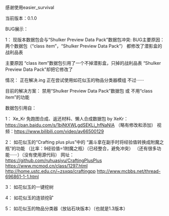 感谢使用easier_survival

当前版本：0.1.0

BUG展示：

1：
现版本数据包会与“Shulker Preview Data Pack”数据包冲突:
BUG主要原因：
两个数据包（“class item”，“Shulker Preview Data Pack”）
都修改了潜影盒的战利品表

主要原因
“class item”数据包引用了一个不掉潜影盒，只掉的战利品表
“Shulker Preview Data Pack”却把它修改了

情况：
正在解决.ing
正在尝试使用如花似玉的物品分类器模组
不过······


目前的解决方案：
禁用“Shulker Preview Data Pack”数据包
或
不用“class item”的功能


数据包引用自：

1：
Xe_Kr
免跑图合成、返还材料、懒人合成数据包
by XeKr：https://pan.baidu.com/s/1bjNtXWLgdSEKLi_hfNaNIA
（略有修改和添加）
视频：https://www.bilibili.com/video/av66500129

2：
如花似玉的“Crafting plus plus”中的
“漏斗拿在副手时将经验值转换成附魔之瓶”的功能
（比率：9经验值=1附魔之瓶）（已经整合，避免冲突）
（还有很多功能······）（没有使用源代码）
网址：
https://github.com/ruhuasiyu/CraftingPlusPlus
https://www.mcmod.cn/class/1297.html
http://home.ustc.edu.cn/~zsxqq/craftingpp
http://www.mcbbs.net/thread-696861-1-1.html

3：
如花似玉的一键挖树

4：
如花似玉的连锁挖矿

5：
如花似玉的物品分类器（放钻石块版本）（也就是1.3版本）

